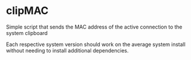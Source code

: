 # clipMAC
Simple script that sends the MAC address of the active connection to the system clipboard

Each respective system version should work on the average system install without needing to install additional dependencies.
